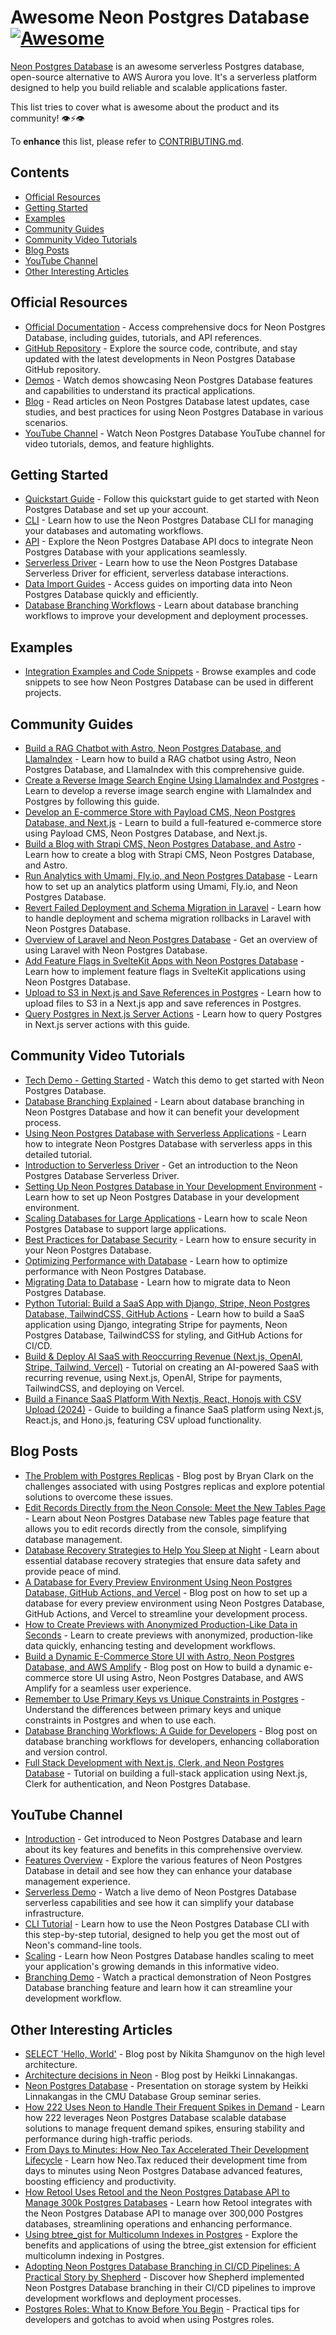# Awesome Neon Postgres Database  [![Awesome](https://awesome.re/badge-flat.svg)](https://awesome.re)

[Neon Postgres Database](https://neon.tech) is an awesome serverless Postgres database, open-source alternative to AWS Aurora you love. It's a serverless platform designed to help you build reliable and scalable applications faster.

This list tries to cover what is awesome about the product and its community! 👁⚡️👁

To **enhance** this list, please refer to [CONTRIBUTING.md](CONTRIBUTING.md).

## Contents

- [Official Resources](#official-resources)
- [Getting Started](#getting-started)
- [Examples](#examples)
- [Community Guides](#community-guides)
- [Community Video Tutorials](#community-video-tutorials)
- [Blog Posts](#blog-posts)
- [YouTube Channel](#youtube-channel)
- [Other Interesting Articles](#other-interesting-articles)

## Official Resources

- [Official Documentation](https://neon.tech/docs) - Access comprehensive docs for Neon Postgres Database, including guides, tutorials, and API references.
- [GitHub Repository](https://github.com/neondatabase/neon) - Explore the source code, contribute, and stay updated with the latest developments in Neon Postgres Database GitHub repository.
- [Demos](https://neon.tech/demos) - Watch demos showcasing Neon Postgres Database features and capabilities to understand its practical applications.
- [Blog](https://neon.tech/blog) - Read articles on Neon Postgres Database latest updates, case studies, and best practices for using Neon Postgres Database in various scenarios.
- [YouTube Channel](https://www.youtube.com/@neondatabase) - Watch Neon Postgres Database YouTube channel for video tutorials, demos, and feature highlights.

## Getting Started

- [Quickstart Guide](https://neon.tech/docs/get-started-with-neon/signing-up) - Follow this quickstart guide to get started with Neon Postgres Database and set up your account.
- [CLI](https://neon.tech/docs/reference/neon-cli) - Learn how to use the Neon Postgres Database CLI for managing your databases and automating workflows.
- [API](https://api-docs.neon.tech/reference/getting-started-with-neon-api) - Explore the Neon Postgres Database API docs to integrate Neon Postgres Database with your applications seamlessly.
- [Serverless Driver](https://neon.tech/docs/serverless/serverless-driver) - Learn how to use the Neon Postgres Database Serverless Driver for efficient, serverless database interactions.
- [Data Import Guides](https://neon.tech/docs/import/import-intro) - Access guides on importing data into Neon Postgres Database quickly and efficiently.
- [Database Branching Workflows](https://neon.tech/flow) - Learn about database branching workflows to improve your development and deployment processes.

## Examples

- [Integration Examples and Code Snippets](https://github.com/neondatabase/examples) - Browse examples and code snippets to see how Neon Postgres Database can be used in different projects.


## Community Guides

- [Build a RAG Chatbot with Astro, Neon Postgres Database, and LlamaIndex](https://neon.tech/guides/chatbot-astro-postgres-llamaindex) - Learn how to build a RAG chatbot using Astro, Neon Postgres Database, and LlamaIndex with this comprehensive guide.
- [Create a Reverse Image Search Engine Using LlamaIndex and Postgres](https://neon.tech/guides/llamaindex-postgres-search-images) - Learn to develop a reverse image search engine with LlamaIndex and Postgres by following this guide.
- [Develop an E-commerce Store with Payload CMS, Neon Postgres Database, and Next.js](https://neon.tech/guides/payload) - Learn to build a full-featured e-commerce store using Payload CMS, Neon Postgres Database, and Next.js.
- [Build a Blog with Strapi CMS, Neon Postgres Database, and Astro](https://neon.tech/guides/strapi-cms) - Learn how to create a blog with Strapi CMS, Neon Postgres Database, and Astro.
- [Run Analytics with Umami, Fly.io, and Neon Postgres Database](https://neon.tech/guides/self-hosting-umami-neon) - Learn how to set up an analytics platform using Umami, Fly.io, and Neon Postgres Database.
- [Revert Failed Deployment and Schema Migration in Laravel](https://neon.tech/guides/laravel-migration-rollbacks) - Learn how to handle deployment and schema migration rollbacks in Laravel with Neon Postgres Database.
- [Overview of Laravel and Neon Postgres Database](https://neon.tech/guides/laravel-overview) - Get an overview of using Laravel with Neon Postgres Database.
- [Add Feature Flags in SvelteKit Apps with Neon Postgres Database](https://neon.tech/guides/feature-flags-sveltekit) - Learn how to implement feature flags in SvelteKit applications using Neon Postgres Database.
- [Upload to S3 in Next.js and Save References in Postgres](https://neon.tech/guides/next-upload-aws-s3) - Learn how to upload files to S3 in a Next.js app and save references in Postgres.
- [Query Postgres in Next.js Server Actions](https://neon.tech/guides/next-server-actions) - Learn how to query Postgres in Next.js server actions with this guide.

## Community Video Tutorials

- [Tech Demo - Getting Started](https://www.youtube.com/watch?v=JtgwiJggOU0) - Watch this demo to get started with Neon Postgres Database.
- [Database Branching Explained](https://www.youtube.com/watch?v=hFULG1Dx8wo) - Learn about database branching in Neon Postgres Database and how it can benefit your development process.
- [Using Neon Postgres Database with Serverless Applications](https://www.youtube.com/watch?v=9pCsyBlpmrc&t=2s) - Learn how to integrate Neon Postgres Database with serverless apps in this detailed tutorial.
- [Introduction to Serverless Driver](https://www.youtube.com/watch?v=_LF-IvJsr5Y) - Get an introduction to the Neon Postgres Database Serverless Driver.
- [Setting Up Neon Postgres Database in Your Development Environment](https://www.youtube.com/watch?v=cxgAN7T3rq8) - Learn how to set up Neon Postgres Database in your development environment.
- [Scaling Databases for Large Applications](https://www.youtube.com/watch?v=jXyTIQOfTTk&t=7838s) - Learn how to scale Neon Postgres Database to support large applications.
- [Best Practices for Database Security](https://www.youtube.com/watch?v=W-Bd7nzzz3o&t=426s) - Learn how to ensure security in your Neon Postgres Database.
- [Optimizing Performance with Database](https://www.youtube.com/watch?v=N_uNKAus0II&t=6387s) - Learn how to optimize performance with Neon Postgres Database.
- [Migrating Data to Database](https://www.youtube.com/watch?v=duMr6MTViUY) - Learn how to migrate data to Neon Postgres Database.
- [Python Tutorial: Build a SaaS App with Django, Stripe, Neon Postgres Database, TailwindCSS, GitHub Actions](https://youtu.be/WbNNESIxJnY?si=Bv69eeyRvfKnuS45) - Learn how to build a SaaS application using Django, integrating Stripe for payments, Neon Postgres Database, TailwindCSS for styling, and GitHub Actions for CI/CD.
- [Build & Deploy AI SaaS with Reoccurring Revenue (Next.js, OpenAI, Stripe, Tailwind, Vercel)](https://youtu.be/r895rFUbGtE?si=M_K9YSN36LV7Ft0a) - Tutorial on creating an AI-powered SaaS with recurring revenue, using Next.js, OpenAI, Stripe for payments, TailwindCSS, and deploying on Vercel.
- [Build a Finance SaaS Platform With Nextjs, React, Honojs with CSV Upload (2024)](https://youtu.be/N_uNKAus0II?si=F1fZTyomXU4c9YMD) - Guide to building a finance SaaS platform using Next.js, React.js, and Hono.js, featuring CSV upload functionality.

## Blog Posts

- [The Problem with Postgres Replicas](https://neon.tech/blog/the-problem-with-postgres-replicas) - Blog post by Bryan Clark on the challenges associated with using Postgres replicas and explore potential solutions to overcome these issues.
- [Edit Records Directly from the Neon Console: Meet the New Tables Page](https://neon.tech/blog/edit-records-directly-from-the-neon-console-meet-the-new-tables-page) - Learn about Neon Postgres Database new Tables page feature that allows you to edit records directly from the console, simplifying database management.
- [Database Recovery Strategies to Help You Sleep at Night](https://neon.tech/blog/database-recovery-strategies-to-help-you-sleep-at-night) - Learn about essential database recovery strategies that ensure data safety and provide peace of mind.
- [A Database for Every Preview Environment Using Neon Postgres Database, GitHub Actions, and Vercel](https://neon.tech/blog/branching-with-preview-environments) - Blog post on how to set up a database for every preview environment using Neon Postgres Database, GitHub Actions, and Vercel to streamline your development process.
- [How to Create Previews with Anonymized Production-Like Data in Seconds](https://neon.tech/blog/how-to-create-previews-with-anonymized-production-like-data-in-seconds) - Learn to create previews with anonymized, production-like data quickly, enhancing testing and development workflows.
- [Build a Dynamic E-Commerce Store UI with Astro, Neon Postgres Database, and AWS Amplify](https://neon.tech/blog/build-a-dynamic-e-commerce-store-ui-with-astro-neon-postgres-and-aws-amplify) - Blog post on How to build a dynamic e-commerce store UI using Astro, Neon Postgres Database, and AWS Amplify for a seamless user experience.
- [Remember to Use Primary Keys vs Unique Constraints in Postgres](https://neon.tech/blog/remember-to-use-primary-keys-vs-unique-constraints-in-postgres) - Understand the differences between primary keys and unique constraints in Postgres and when to use each.
- [Database Branching Workflows: A Guide for Developers](https://neon.tech/blog/database-branching-workflows-a-guide-for-developers) - Blog post on database branching workflows for developers, enhancing collaboration and version control.
- [Full Stack Development with Next.js, Clerk, and Neon Postgres Database](https://www.freecodecamp.org/news/nextjs-clerk-neon-fullstack-development/) - Tutorial on building a full-stack application using Next.js, Clerk for authentication, and Neon Postgres Database.


## YouTube Channel

- [Introduction](https://www.youtube.com/watch?v=EB0Nu_e9wCs) - Get introduced to Neon Postgres Database and learn about its key features and benefits in this comprehensive overview.
- [Features Overview](https://www.youtube.com/watch?v=I6DCo5RwHBE&t=474s) - Explore the various features of Neon Postgres Database in detail and see how they can enhance your database management experience.
- [Serverless Demo](https://www.youtube.com/watch?v=kvIK2NpuF2I) - Watch a live demo of Neon Postgres Database serverless capabilities and see how it can simplify your database infrastructure.
- [CLI Tutorial](https://www.youtube.com/watch?v=i_mAHOhpBSA) - Learn how to use the Neon Postgres Database CLI with this step-by-step tutorial, designed to help you get the most out of Neon's command-line tools.
- [Scaling](https://www.youtube.com/watch?v=atuu5XWkHBI) - Learn how Neon Postgres Database handles scaling to meet your application's growing demands in this informative video.
- [Branching Demo](https://www.youtube.com/watch?v=MSdHFUCeQ8g) - Watch a practical demonstration of Neon Postgres Database branching feature and learn how it can streamline your development workflow.

## Other Interesting Articles

- [SELECT 'Hello, World'](https://neon.tech/blog/hello-world/) - Blog post by Nikita Shamgunov on the high level architecture.
- [Architecture decisions in Neon](https://neon.tech/blog/architecture-decisions-in-neon/) - Blog post by Heikki Linnakangas.
- [Neon Postgres Database](https://www.youtube.com/watch?v=rES0yzeERns) - Presentation on storage system by Heikki Linnakangas in the CMU Database Group seminar series.
- [How 222 Uses Neon to Handle Their Frequent Spikes in Demand](https://neon.tech/blog/how-222-uses-neon-to-handle-their-frequent-spikes-in-demand) - Learn how 222 leverages Neon Postgres Database scalable database solutions to manage frequent demand spikes, ensuring stability and performance during high-traffic periods.
- [From Days to Minutes: How Neo Tax Accelerated Their Development Lifecycle](https://neon.tech/blog/from-days-to-minutes-how-neo-tax-accelerated-their-development-lifecycle) - Learn how Neo.Tax reduced their development time from days to minutes using Neon Postgres Database advanced features, boosting efficiency and productivity.
- [How Retool Uses Retool and the Neon Postgres Database API to Manage 300k Postgres Databases](https://neon.tech/blog/how-retool-uses-retool-and-the-neon-api-to-manage-300k-postgres-databases) - Learn how Retool integrates with the Neon Postgres Database API to manage over 300,000 Postgres databases, streamlining operations and enhancing performance.
- [Using btree_gist for Multicolumn Indexes in Postgres](https://neon.tech/blog/btree_gist) - Explore the benefits and applications of using the btree_gist extension for efficient multicolumn indexing in Postgres.
- [Adopting Neon Postgres Database Branching in CI/CD Pipelines: A Practical Story by Shepherd](https://neon.tech/blog/adopting-neon-branching-in-ci-cd-pipelines-a-practical-story-by-shepherd) - Discover how Shepherd implemented Neon Postgres Database branching in their CI/CD pipelines to improve development workflows and deployment processes.
- [Postgres Roles: What to Know Before You Begin](https://neon.tech/blog/the-non-obviousness-of-postgres-roles) - Practical tips for developers and gotchas to avoid when using Postgres roles.
